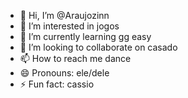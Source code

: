 - 👋 Hi, I’m @Araujozinn
- 👀 I’m interested in jogos
- 🌱 I’m currently learning gg easy
- 💞️ I’m looking to collaborate on casado
- 📫 How to reach me dance
- 😄 Pronouns: ele/dele
- ⚡ Fun fact: cassio

<!---
Araujozinn/Araujozinn is a ✨ special ✨ repository because its `README.md` (this file) appears on your GitHub profile.
You can click the Preview link to take a look at your changes.
--->
